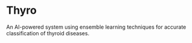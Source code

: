 # Thyro
An AI-powered system using ensemble learning techniques for accurate classification of thyroid diseases.
